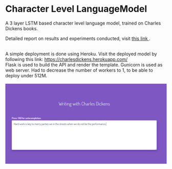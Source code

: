 # Character Level LanguageModel
A 3 layer LSTM based character level language model, trained on Charles Dickens books.

Detailed report on results and experiments conducted, visit <a href="https://github.com/sidd-pandey/NUS-MtechKE-ProjectReports/tree/master/Deep%20Learnining"> this link </a>.

<br>
A simple deployment is done using Heroku. Visit the deployed model by following this link: <a href="https://charlesdickens.herokuapp.com/">https://charlesdickens.herokuapp.com/</a><br>
Flask is used to build the API and render the template. Gunicorn is used as web server. Had to decrease the number of workers to 1, to be able to deploy under 512M. <br><br>

<img src = "https://github.com/sidd-pandey/Char-LanguageModel/blob/master/imgs/img-1.PNG" width="600"/>